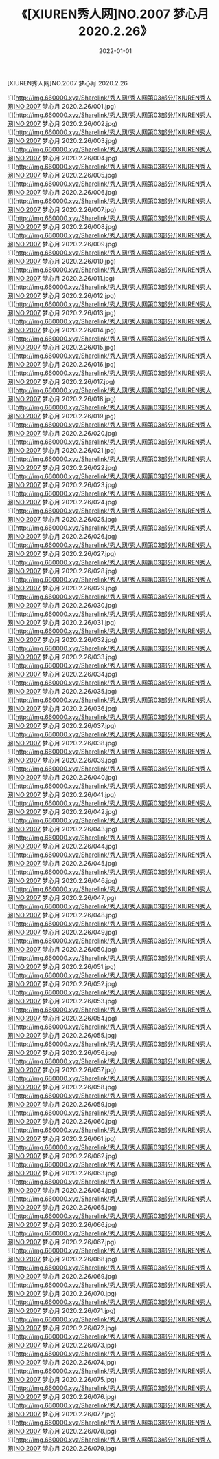 ﻿---
layout: post
title:  《[XIUREN秀人网]NO.2007 梦心月 2020.2.26》
date:   2022-01-01
img: http://img.660000.xyz/Sharelink/秀人网/秀人网第03部分/[XIUREN秀人网]NO.2007 梦心月 2020.2.26/000.jpg
categories: [美女, 清纯, 唯美]
---

[XIUREN秀人网]NO.2007 梦心月 2020.2.26

 ![](http://img.660000.xyz/Sharelink/秀人网/秀人网第03部分/[XIUREN秀人网]NO.2007 梦心月 2020.2.26/001.jpg) <br>![](http://img.660000.xyz/Sharelink/秀人网/秀人网第03部分/[XIUREN秀人网]NO.2007 梦心月 2020.2.26/002.jpg) <br>![](http://img.660000.xyz/Sharelink/秀人网/秀人网第03部分/[XIUREN秀人网]NO.2007 梦心月 2020.2.26/003.jpg) <br>![](http://img.660000.xyz/Sharelink/秀人网/秀人网第03部分/[XIUREN秀人网]NO.2007 梦心月 2020.2.26/004.jpg) <br>![](http://img.660000.xyz/Sharelink/秀人网/秀人网第03部分/[XIUREN秀人网]NO.2007 梦心月 2020.2.26/005.jpg) <br>![](http://img.660000.xyz/Sharelink/秀人网/秀人网第03部分/[XIUREN秀人网]NO.2007 梦心月 2020.2.26/006.jpg) <br>![](http://img.660000.xyz/Sharelink/秀人网/秀人网第03部分/[XIUREN秀人网]NO.2007 梦心月 2020.2.26/007.jpg) <br>![](http://img.660000.xyz/Sharelink/秀人网/秀人网第03部分/[XIUREN秀人网]NO.2007 梦心月 2020.2.26/008.jpg) <br>![](http://img.660000.xyz/Sharelink/秀人网/秀人网第03部分/[XIUREN秀人网]NO.2007 梦心月 2020.2.26/009.jpg) <br>![](http://img.660000.xyz/Sharelink/秀人网/秀人网第03部分/[XIUREN秀人网]NO.2007 梦心月 2020.2.26/010.jpg) <br>![](http://img.660000.xyz/Sharelink/秀人网/秀人网第03部分/[XIUREN秀人网]NO.2007 梦心月 2020.2.26/011.jpg) <br>![](http://img.660000.xyz/Sharelink/秀人网/秀人网第03部分/[XIUREN秀人网]NO.2007 梦心月 2020.2.26/012.jpg) <br>![](http://img.660000.xyz/Sharelink/秀人网/秀人网第03部分/[XIUREN秀人网]NO.2007 梦心月 2020.2.26/013.jpg) <br>![](http://img.660000.xyz/Sharelink/秀人网/秀人网第03部分/[XIUREN秀人网]NO.2007 梦心月 2020.2.26/014.jpg) <br>![](http://img.660000.xyz/Sharelink/秀人网/秀人网第03部分/[XIUREN秀人网]NO.2007 梦心月 2020.2.26/015.jpg) <br>![](http://img.660000.xyz/Sharelink/秀人网/秀人网第03部分/[XIUREN秀人网]NO.2007 梦心月 2020.2.26/016.jpg) <br>![](http://img.660000.xyz/Sharelink/秀人网/秀人网第03部分/[XIUREN秀人网]NO.2007 梦心月 2020.2.26/017.jpg) <br>![](http://img.660000.xyz/Sharelink/秀人网/秀人网第03部分/[XIUREN秀人网]NO.2007 梦心月 2020.2.26/018.jpg) <br>![](http://img.660000.xyz/Sharelink/秀人网/秀人网第03部分/[XIUREN秀人网]NO.2007 梦心月 2020.2.26/019.jpg) <br>![](http://img.660000.xyz/Sharelink/秀人网/秀人网第03部分/[XIUREN秀人网]NO.2007 梦心月 2020.2.26/020.jpg) <br>![](http://img.660000.xyz/Sharelink/秀人网/秀人网第03部分/[XIUREN秀人网]NO.2007 梦心月 2020.2.26/021.jpg) <br>![](http://img.660000.xyz/Sharelink/秀人网/秀人网第03部分/[XIUREN秀人网]NO.2007 梦心月 2020.2.26/022.jpg) <br>![](http://img.660000.xyz/Sharelink/秀人网/秀人网第03部分/[XIUREN秀人网]NO.2007 梦心月 2020.2.26/023.jpg) <br>![](http://img.660000.xyz/Sharelink/秀人网/秀人网第03部分/[XIUREN秀人网]NO.2007 梦心月 2020.2.26/024.jpg) <br>![](http://img.660000.xyz/Sharelink/秀人网/秀人网第03部分/[XIUREN秀人网]NO.2007 梦心月 2020.2.26/025.jpg) <br>![](http://img.660000.xyz/Sharelink/秀人网/秀人网第03部分/[XIUREN秀人网]NO.2007 梦心月 2020.2.26/026.jpg) <br>![](http://img.660000.xyz/Sharelink/秀人网/秀人网第03部分/[XIUREN秀人网]NO.2007 梦心月 2020.2.26/027.jpg) <br>![](http://img.660000.xyz/Sharelink/秀人网/秀人网第03部分/[XIUREN秀人网]NO.2007 梦心月 2020.2.26/028.jpg) <br>![](http://img.660000.xyz/Sharelink/秀人网/秀人网第03部分/[XIUREN秀人网]NO.2007 梦心月 2020.2.26/029.jpg) <br>![](http://img.660000.xyz/Sharelink/秀人网/秀人网第03部分/[XIUREN秀人网]NO.2007 梦心月 2020.2.26/030.jpg) <br>![](http://img.660000.xyz/Sharelink/秀人网/秀人网第03部分/[XIUREN秀人网]NO.2007 梦心月 2020.2.26/031.jpg) <br>![](http://img.660000.xyz/Sharelink/秀人网/秀人网第03部分/[XIUREN秀人网]NO.2007 梦心月 2020.2.26/032.jpg) <br>![](http://img.660000.xyz/Sharelink/秀人网/秀人网第03部分/[XIUREN秀人网]NO.2007 梦心月 2020.2.26/033.jpg) <br>![](http://img.660000.xyz/Sharelink/秀人网/秀人网第03部分/[XIUREN秀人网]NO.2007 梦心月 2020.2.26/034.jpg) <br>![](http://img.660000.xyz/Sharelink/秀人网/秀人网第03部分/[XIUREN秀人网]NO.2007 梦心月 2020.2.26/035.jpg) <br>![](http://img.660000.xyz/Sharelink/秀人网/秀人网第03部分/[XIUREN秀人网]NO.2007 梦心月 2020.2.26/036.jpg) <br>![](http://img.660000.xyz/Sharelink/秀人网/秀人网第03部分/[XIUREN秀人网]NO.2007 梦心月 2020.2.26/037.jpg) <br>![](http://img.660000.xyz/Sharelink/秀人网/秀人网第03部分/[XIUREN秀人网]NO.2007 梦心月 2020.2.26/038.jpg) <br>![](http://img.660000.xyz/Sharelink/秀人网/秀人网第03部分/[XIUREN秀人网]NO.2007 梦心月 2020.2.26/039.jpg) <br>![](http://img.660000.xyz/Sharelink/秀人网/秀人网第03部分/[XIUREN秀人网]NO.2007 梦心月 2020.2.26/040.jpg) <br>![](http://img.660000.xyz/Sharelink/秀人网/秀人网第03部分/[XIUREN秀人网]NO.2007 梦心月 2020.2.26/041.jpg) <br>![](http://img.660000.xyz/Sharelink/秀人网/秀人网第03部分/[XIUREN秀人网]NO.2007 梦心月 2020.2.26/042.jpg) <br>![](http://img.660000.xyz/Sharelink/秀人网/秀人网第03部分/[XIUREN秀人网]NO.2007 梦心月 2020.2.26/043.jpg) <br>![](http://img.660000.xyz/Sharelink/秀人网/秀人网第03部分/[XIUREN秀人网]NO.2007 梦心月 2020.2.26/044.jpg) <br>![](http://img.660000.xyz/Sharelink/秀人网/秀人网第03部分/[XIUREN秀人网]NO.2007 梦心月 2020.2.26/045.jpg) <br>![](http://img.660000.xyz/Sharelink/秀人网/秀人网第03部分/[XIUREN秀人网]NO.2007 梦心月 2020.2.26/046.jpg) <br>![](http://img.660000.xyz/Sharelink/秀人网/秀人网第03部分/[XIUREN秀人网]NO.2007 梦心月 2020.2.26/047.jpg) <br>![](http://img.660000.xyz/Sharelink/秀人网/秀人网第03部分/[XIUREN秀人网]NO.2007 梦心月 2020.2.26/048.jpg) <br>![](http://img.660000.xyz/Sharelink/秀人网/秀人网第03部分/[XIUREN秀人网]NO.2007 梦心月 2020.2.26/049.jpg) <br>![](http://img.660000.xyz/Sharelink/秀人网/秀人网第03部分/[XIUREN秀人网]NO.2007 梦心月 2020.2.26/050.jpg) <br>![](http://img.660000.xyz/Sharelink/秀人网/秀人网第03部分/[XIUREN秀人网]NO.2007 梦心月 2020.2.26/051.jpg) <br>![](http://img.660000.xyz/Sharelink/秀人网/秀人网第03部分/[XIUREN秀人网]NO.2007 梦心月 2020.2.26/052.jpg) <br>![](http://img.660000.xyz/Sharelink/秀人网/秀人网第03部分/[XIUREN秀人网]NO.2007 梦心月 2020.2.26/053.jpg) <br>![](http://img.660000.xyz/Sharelink/秀人网/秀人网第03部分/[XIUREN秀人网]NO.2007 梦心月 2020.2.26/054.jpg) <br>![](http://img.660000.xyz/Sharelink/秀人网/秀人网第03部分/[XIUREN秀人网]NO.2007 梦心月 2020.2.26/055.jpg) <br>![](http://img.660000.xyz/Sharelink/秀人网/秀人网第03部分/[XIUREN秀人网]NO.2007 梦心月 2020.2.26/056.jpg) <br>![](http://img.660000.xyz/Sharelink/秀人网/秀人网第03部分/[XIUREN秀人网]NO.2007 梦心月 2020.2.26/057.jpg) <br>![](http://img.660000.xyz/Sharelink/秀人网/秀人网第03部分/[XIUREN秀人网]NO.2007 梦心月 2020.2.26/058.jpg) <br>![](http://img.660000.xyz/Sharelink/秀人网/秀人网第03部分/[XIUREN秀人网]NO.2007 梦心月 2020.2.26/059.jpg) <br>![](http://img.660000.xyz/Sharelink/秀人网/秀人网第03部分/[XIUREN秀人网]NO.2007 梦心月 2020.2.26/060.jpg) <br>![](http://img.660000.xyz/Sharelink/秀人网/秀人网第03部分/[XIUREN秀人网]NO.2007 梦心月 2020.2.26/061.jpg) <br>![](http://img.660000.xyz/Sharelink/秀人网/秀人网第03部分/[XIUREN秀人网]NO.2007 梦心月 2020.2.26/062.jpg) <br>![](http://img.660000.xyz/Sharelink/秀人网/秀人网第03部分/[XIUREN秀人网]NO.2007 梦心月 2020.2.26/063.jpg) <br>![](http://img.660000.xyz/Sharelink/秀人网/秀人网第03部分/[XIUREN秀人网]NO.2007 梦心月 2020.2.26/064.jpg) <br>![](http://img.660000.xyz/Sharelink/秀人网/秀人网第03部分/[XIUREN秀人网]NO.2007 梦心月 2020.2.26/065.jpg) <br>![](http://img.660000.xyz/Sharelink/秀人网/秀人网第03部分/[XIUREN秀人网]NO.2007 梦心月 2020.2.26/066.jpg) <br>![](http://img.660000.xyz/Sharelink/秀人网/秀人网第03部分/[XIUREN秀人网]NO.2007 梦心月 2020.2.26/067.jpg) <br>![](http://img.660000.xyz/Sharelink/秀人网/秀人网第03部分/[XIUREN秀人网]NO.2007 梦心月 2020.2.26/068.jpg) <br>![](http://img.660000.xyz/Sharelink/秀人网/秀人网第03部分/[XIUREN秀人网]NO.2007 梦心月 2020.2.26/069.jpg) <br>![](http://img.660000.xyz/Sharelink/秀人网/秀人网第03部分/[XIUREN秀人网]NO.2007 梦心月 2020.2.26/070.jpg) <br>![](http://img.660000.xyz/Sharelink/秀人网/秀人网第03部分/[XIUREN秀人网]NO.2007 梦心月 2020.2.26/071.jpg) <br>![](http://img.660000.xyz/Sharelink/秀人网/秀人网第03部分/[XIUREN秀人网]NO.2007 梦心月 2020.2.26/072.jpg) <br>![](http://img.660000.xyz/Sharelink/秀人网/秀人网第03部分/[XIUREN秀人网]NO.2007 梦心月 2020.2.26/073.jpg) <br>![](http://img.660000.xyz/Sharelink/秀人网/秀人网第03部分/[XIUREN秀人网]NO.2007 梦心月 2020.2.26/074.jpg) <br>![](http://img.660000.xyz/Sharelink/秀人网/秀人网第03部分/[XIUREN秀人网]NO.2007 梦心月 2020.2.26/075.jpg) <br>![](http://img.660000.xyz/Sharelink/秀人网/秀人网第03部分/[XIUREN秀人网]NO.2007 梦心月 2020.2.26/076.jpg) <br>![](http://img.660000.xyz/Sharelink/秀人网/秀人网第03部分/[XIUREN秀人网]NO.2007 梦心月 2020.2.26/077.jpg) <br>![](http://img.660000.xyz/Sharelink/秀人网/秀人网第03部分/[XIUREN秀人网]NO.2007 梦心月 2020.2.26/078.jpg) <br>![](http://img.660000.xyz/Sharelink/秀人网/秀人网第03部分/[XIUREN秀人网]NO.2007 梦心月 2020.2.26/079.jpg) <br>